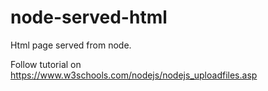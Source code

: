 # node-served-html
Html page served from node.

Follow tutorial on https://www.w3schools.com/nodejs/nodejs_uploadfiles.asp
